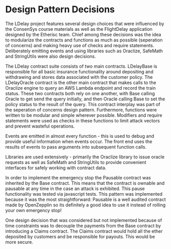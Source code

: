 # Design Pattern Decisions

The LDelay project features several design choices that were influenced by the ConsenSys course materials as well as the FlightDelay application designed by the Etherisc team. Chief among these decisions was the idea to modularize the contracts and functions as much as possible (seperation of concerns) and making heavy use of checks and require statements. Deliberately emitting events and using libraries such as Oraclize, SafeMath and StringUtils were also design decisions. 

The LDelay contract suite consists of two main contracts. LDelayBase is responsible for all basic insurance functionality around depositing and withdrawing and stores data associated with the customer policy. The LDelayOracle contract is the other main contract that makes calls to the Oraclize engine to query an AWS Lambda endpoint and record the train status. These two contracts both rely on one another, with Base calling Oracle to get send the query initially, and then Oracle calling Base to set the policy status to the result of the query. This contract interplay was part of the seperation of concerns design pattern. Furthermore, functions were written to be modular and simple wherever possible. Modifiers and require statements were used as checks in these functions to limit attack vectors and prevent wasteful operations. 

Events are emitted in almost every function - this is used to debug and provide useful information when events occur. The front end uses the results of events to pass arguments into subsequent function calls. 

Libraries are used extensively - primarily the Oraclize library to issue oracle requests as well as SafeMath and StringUtils to provide convenient interfaces for safely working with contract data. 

In order to implement the emergency stop the Pausable contract was inherited by the Base contract. This means that the contract is ownable and pausable at any time in the case an attack is exhibited. This pause functionality was tested via javascript tests. This pattern was implemented because it was the most straightforward: Pausable is a well audited contract made by OpenZepplin so its definitely a good idea to use it instead of rolling your own emergency stop!

One design decision that was considered but not implemented because of time constraints was to decouple the payments from the Base contract by introducing a Claims contract. The Claims contract would hold all the ether deposited by customers and be responsible for payouts. This would be more secure. 